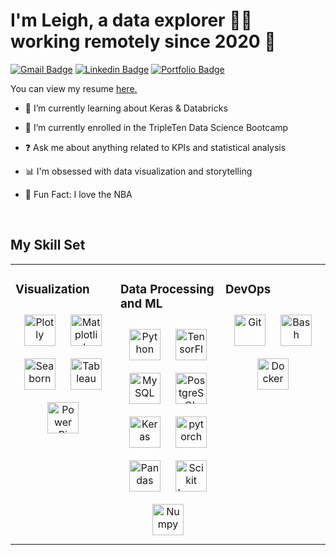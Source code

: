 # I'm Leigh, a data explorer 👩‍💻  working remotely since 2020 🚀
  
 [![Gmail Badge](https://img.shields.io/badge/-le.crupi64@gmail.com-c14438?style=flat&logo=Gmail&logoColor=white&link=mailto:le.crupi64@gmail.com)](mailto:le.crupi64@gmail.com) 
[![Linkedin Badge](https://img.shields.io/badge/-leighcrup-0072b1?style=flat&logo=Linkedin&logoColor=white&link=https://www.linkedin.com/in/leighcrup/)](https://www.linkedin.com/in/leighcrup/) [![Portfolio Badge](https://img.shields.io/badge/portfolio-web-blue?style=flat&link=https://github.com/le-crupi64/Portfolio-Projects/)](https://github.com/le-crupi64/Portfolio-Projects/) <p align='left'> You can view my resume <a href='https://docs.google.com/document/d/1xLwgdbJaMTpF7cFAqT6_Jp9tsZgEfkacwebLposkipE/edit?usp=sharing ' target=_blank><u>here</u>.</a></p>

- 🌱 I’m currently learning about Keras & Databricks  
  

- 💼 I’m currently enrolled in the TripleTen Data Science Bootcamp  
  

- ❓ Ask me about anything related to KPIs and statistical analysis   
  

- 📊 I'm obsessed with data visualization and storytelling


- 🏀 Fun Fact: I love the NBA 
  

<br/>  


## My Skill Set  
<table><tr><td valign="top" width="33%">



### Visualization 
<div align="center">  
<a href="https://plotly.com/python/plotly-express/" target="_blank"><img style="margin: 10px" src="https://upload.wikimedia.org/wikipedia/commons/8/8a/Plotly-logo.png" alt="Plotly" height="50" /></a>  
<a href="https://matplotlib.org/" target="_blank"><img style="margin: 10px" src="https://matplotlib.org/3.1.1/_static/logo2_compressed.svg" alt="Matplotlib" height="50" /></a>  
<a href="https://seaborn.pydata.org/" target="_blank"><img style="margin: 10px" src="https://seaborn.pydata.org/_images/logo-tall-lightbg.svg" alt="Seaborn" height="50" /></a>  
<a href="https://www.tableau.com/" target="_blank"><img style="margin: 10px" src="https://profilinator.rishav.dev/skills-assets/tableau.svg" alt="Tableau" height="50" /></a>  
<a href="https://www.microsoft.com/en-us/power-platform/products/power-bi" target="_blank"><img style="margin: 10px" src="https://www.ncs-online.com/wp-content/uploads/2023/10/R-2.png" alt="Power Bi" height="50" /></a>  
</div>

</td><td valign="top" width="33%">



### Data Processing and ML 
<div align="center">  
<a href="https://www.python.org/" target="_blank"><img style="margin: 10px" src="https://profilinator.rishav.dev/skills-assets/python-original.svg" alt="Python" height="50" /></a>  
<a href="https://www.tensorflow.org/" target="_blank"><img style="margin: 10px" src="https://profilinator.rishav.dev/skills-assets/tensorflow-icon.svg" alt="TensorFlow" height="50" /></a>  
<a href="https://www.mysql.com/" target="_blank"><img style="margin: 10px" src="https://profilinator.rishav.dev/skills-assets/mysql-original-wordmark.svg" alt="MySQL" height="50" /></a>  
<a href="https://www.postgresql.org/" target="_blank"><img style="margin: 10px" src="https://profilinator.rishav.dev/skills-assets/postgresql-original-wordmark.svg" alt="PostgreSQL" height="50" /></a>  
<a href="https://keras.io/" target="_blank"><img style="margin: 10px" src="https://profilinator.rishav.dev/skills-assets/keras.png" alt="Keras" height="50" /></a>  
<a href="https://pytorch.org/" target="_blank"><img style="margin: 10px" src="https://profilinator.rishav.dev/skills-assets/pytorch-icon.svg" alt="pytorch" height="50" /></a>  
  <a href="https://pandas.pydata.org/pandas-docs/stable/index.html" target="_blank"><img style="margin: 10px" src="https://pandas.pydata.org/static/img/pandas_secondary.svg" alt="Pandas" height="50" /></a> 
    <a href="https://scikit-learn.org/stable/" target="_blank"><img style="margin: 10px" src="https://upload.wikimedia.org/wikipedia/commons/0/05/Scikit_learn_logo_small.svg" alt="Scikit Learn" height="50" /></a> 
    <a href="https://numpy.org/" target="_blank"><img style="margin: 10px" src="https://user-images.githubusercontent.com/50221806/86498201-a8bd8680-bd39-11ea-9d08-66b610a8dc01.png" alt="Numpy" height="50" /></a> 
</div>

</td><td valign="top" width="33%">



### DevOps  
<div align="center">  
<a href="https://github.com/" target="_blank"><img style="margin: 10px" src="https://profilinator.rishav.dev/skills-assets/git-scm-icon.svg" alt="Git" height="50" /></a>  
<a href="https://www.gnu.org/software/bash/" target="_blank"><img style="margin: 10px" src="https://profilinator.rishav.dev/skills-assets/gnu_bash-icon.svg" alt="Bash" height="50" /></a>  
<a href="https://www.docker.com/" target="_blank"><img style="margin: 10px" src="https://profilinator.rishav.dev/skills-assets/docker-original-wordmark.svg" alt="Docker" height="50" /></a>  

</div>

</td></tr></table>  


